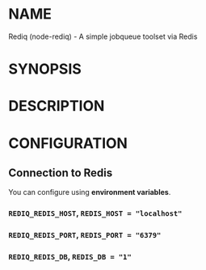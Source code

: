 # NAME

Rediq (node-rediq) - A simple jobqueue toolset via Redis


# SYNOPSIS


# DESCRIPTION


# CONFIGURATION

## Connection to Redis

You can configure using **environment variables**.

### `REDIQ_REDIS_HOST`, `REDIS_HOST = "localhost"`

### `REDIQ_REDIS_PORT`, `REDIS_PORT = "6379"`

### `REDIQ_REDIS_DB`, `REDIS_DB = "1"`
